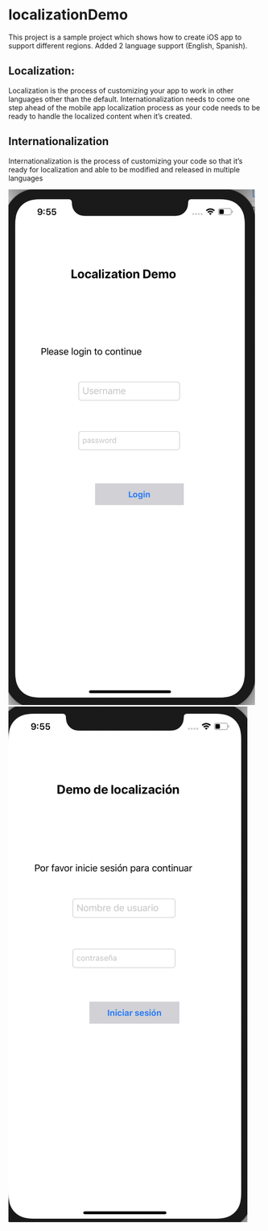 # localizationDemo

This project is a sample project which shows how to create iOS app to support different regions. 
Added 2 language support (English, Spanish).

## Localization:
Localization is the process of customizing your app to work in other languages other than the default.
Internationalization needs to come one step ahead of the mobile app localization process as your code needs to be ready to handle the localized content when it’s created.

## Internationalization
Internationalization is the process of customizing your code so that it’s ready for localization and able to be modified and released in multiple languages

<img src="images/english.png">
<img src="images/spanish.png">

